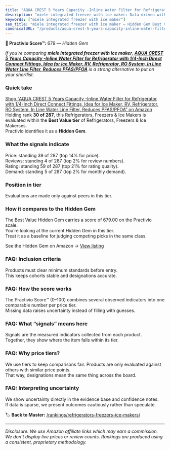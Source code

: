```yaml
---
title: "AQUA CREST 5 Years Capacity -Inline Water Filter for Refrigerator with 1/4-Inch Direct Connect Fittings, Idea for Ice Maker, RV, Refrigerator, RO System, In Line Water Line Filter, Reduces PFAS/PFOA"
description: "miele integrated freezer with ice maker: Data-driven within Best Value ranking using the Practivio Score™. Positioned by quality, value, demand, findability, m…"
keywords: ["miele integrated freezer with ice maker"]
seo_title: "miele integrated freezer with ice maker — Hidden Gem Best Value (2025)"
canonicalURL: "/products/aqua-crest-5-years-capacity-inline-water-filter-for-refrigerator-with-14-inch-direct-connect-fittings-idea-for-ice-maker-rv-refrigerator-ro-system-in-line-water-line-filter-reduces-pfaspfoa-B07Y9S7L29/"
---
```


**💎 Practivio Score™:** 679 — _Hidden Gem_


*If you're comparing **miele integrated freezer with ice maker**, **[AQUA CREST 5 Years Capacity -Inline Water Filter for Refrigerator with 1/4-Inch Direct Connect Fittings, Idea for Ice Maker, RV, Refrigerator, RO System, In Line Water Line Filter, Reduces PFAS/PFOA](https://www.amazon.com/dp/B07Y9S7L29?tag=practivio-20)** is a strong alternative to put on your shortlist.*
### Quick take
[Shop “AQUA CREST 5 Years Capacity -Inline Water Filter for Refrigerator with 1/4-Inch Direct Connect Fittings, Idea for Ice Maker, RV, Refrigerator, RO System, In Line Water Line Filter, Reduces PFAS/PFOA” on Amazon](https://www.amazon.com/dp/B07Y9S7L29?tag=practivio-20)
Holding rank **30 of 287**, this Refrigerators, Freezers & Ice Makers is evaluated within the **Best Value tier** of Refrigerators, Freezers & Ice Makerses.  
Practivio identifies it as a **Hidden Gem**.

### What the signals indicate
Price: standing 39 of 287 (top 14% for price).  
Reviews: standing 4 of 287 (top 2% for review numbers).  
Rating: standing 59 of 287 (top 21% for rating quality).  
Demand: standing 5 of 287 (top 2% for monthly demand).

### Position in tier
Evaluations are made only against peers in this tier.

### How it compares to the Hidden Gem
The Best Value Hidden Gem carries a score of 679.00 on the Practivio scale.  
You’re looking at the current Hidden Gem in this tier.  
Treat it as a baseline for judging competing picks in the same class.  

See the Hidden Gem on Amazon → [View listing](https://www.amazon.com/dp/B07Y9S7L29?tag=practivio-20)

### FAQ: Inclusion criteria
Products must clear minimum standards before entry.  
This keeps cohorts stable and designations accurate.

### FAQ: How the score works
The Practivio Score™ (0–100) combines several observed indicators into one comparable number per price tier.  
Missing data raises uncertainty instead of filling with guesses.

### FAQ: What “signals” means here
Signals are the measured indicators collected from each product.  
Together, they show where the item falls within its tier.

### FAQ: Why price tiers?
We use tiers to keep comparisons fair. Products are only evaluated against others with similar price points.  
That way, designations mean the same thing across the board.

### FAQ: Interpreting uncertainty
We show uncertainty directly in the evidence base and confidence notes.  
If data is sparse, we present outcomes cautiously rather than speculate.


🏷️ **Back to Master:** [/rankings/refrigerators-freezers-ice-makers/](/rankings/refrigerators-freezers-ice-makers/)

---
_Disclosure: We use Amazon affiliate links which may earn a commission. We don’t display live prices or review counts. Rankings are produced using a consistent, proprietary methodology._
